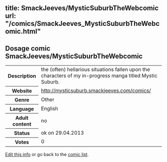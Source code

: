 title: SmackJeeves/MysticSuburbTheWebcomic
url: "/comics/SmackJeeves_MysticSuburbTheWebcomic.html"
---
Dosage comic SmackJeeves/MysticSuburbTheWebcomic
-----------------------------------------

<p id="msg"></p>
<script type="text/javascript">
if (window.location.search === '?edit_info_mail=sent_ok') {
  var elem = document.getElementById("msg");
  elem.innerHTML = 'Edited information sucessfully sent for review, which is usually done daily. Thanks!';
  elem.className = 'ok';
}
</script>
<table class="comicinfo">
<tr>
<th>Description</th><td>the (often) hellarious situations fallen upon the characters of my in-progress manga titled Mystic Suburb.</td>
</tr>
<tr>
<th>Website</th><td><a href="http://mysticsuburb.smackjeeves.com/comics/">http://mysticsuburb.smackjeeves.com/comics/</a></td>
</tr>
<tr>
<th>Genre</th><td>Other</td>
</tr>
<tr>
<th>Language</th><td>English</td>
</tr>
<tr>
<th>Adult content</th><td>no</td>
</tr>
<tr>
<th>Status</th><td>ok on 29.04.2013</td>
</tr>
<tr>
<th>Votes</th><td>0</td>
</tr>
</table>

[Edit this info](SmackJeeves_MysticSuburbTheWebcomic_edit.html) or go back to the [comic list](../comic-index.html).
